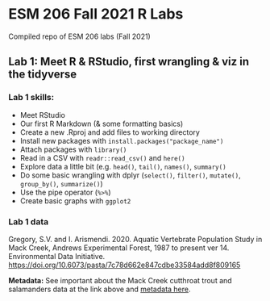 # ESM 206 Fall 2021 R Labs
Compiled repo of ESM 206 labs (Fall 2021)

## Lab 1: Meet R & RStudio, first wrangling & viz in the tidyverse

### Lab 1 skills: 

- Meet RStudio
- Our first R Markdown (& some formatting basics)
- Create a new .Rproj and add files to working directory
- Install new packages with `install.packages("package_name")`
- Attach packages with `library()`
- Read in a CSV with `readr::read_csv()` and `here()`
- Explore data a little bit (e.g. `head()`, `tail()`, `names()`, `summary()`
- Do some basic wrangling with dplyr (`select()`, `filter()`, `mutate()`, `group_by()`, `summarize()`)
- Use the pipe operator (`%>%`)
- Create basic graphs with `ggplot2`

### Lab 1 data

Gregory, S.V. and I. Arismendi. 2020. Aquatic Vertebrate Population Study in Mack Creek, Andrews Experimental Forest, 1987 to present ver 14. Environmental Data Initiative. https://doi.org/10.6073/pasta/7c78d662e847cdbe33584add8f809165

**Metadata:** See important about the Mack Creek cutthroat trout and salamanders data at the link above and [metadata here](https://portal.edirepository.org/nis/metadataviewer?packageid=knb-lter-and.4027.14).
